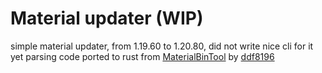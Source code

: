 # Material updater (WIP)
simple material updater, from 1.19.60 to 1.20.80, did not write nice cli for it yet
parsing code ported to rust from [MaterialBinTool](https://github.com/ddf8196/MaterialBinTool) by [ddf8196](https://github.com/ddf8196)
